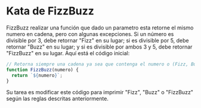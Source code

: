 # Kata de FizzBuzz

FizzBuzz realizar una función que dado un parametro esta retorne el mismo numero en cadena, pero con algunas excepciones. Si un número es divisible por 3, debe retornar "Fizz" en su lugar; si es divisible por 5, debe retornar "Buzz" en su lugar; y si es divisible por ambos 3 y 5, debe retornar "FizzBuzz" en su lugar. Aquí está el código inicial:

```js
// Retorna siempre una cadena ya sea que contenga el numero o (Fizz, Buzz, FizzBuzz) segun corresponda
function FizzBuzz(numero) {
  return `${numero}`;
}
```

Su tarea es modificar este código para imprimir "Fizz", "Buzz" o "FizzBuzz" según las reglas descritas anteriormente.
